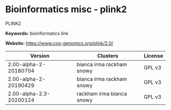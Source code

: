 # Bioinformatics misc - plink2

PLINK2

**Keywords:** bioinformatics link

**Website:** <https://www.cog-genomics.org/plink/2.0/>

| Version | Clusters | License |
| ------- | -------- | ------- |
| 2.00-alpha-2-20180704 | bianca irma rackham snowy | GPL v3 |
| 2.00-alpha-2-20190429 | bianca irma rackham snowy | GPL v3 |
| 2.00-alpha-2.3-20200124 | rackham irma bianca snowy | GPL v3 |
